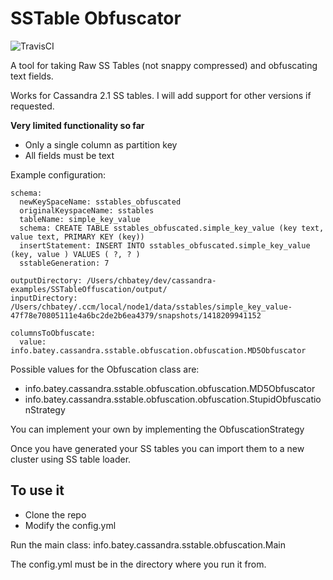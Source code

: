 # SSTable Obfuscator

![TravisCI](https://travis-ci.org/chbatey/cassandra-sstable-obfuscator.svg?branch=master)

A tool for taking Raw SS Tables (not snappy compressed) and obfuscating text fields.

Works for Cassandra 2.1 SS tables. I will add support for other versions if requested.

**Very limited functionality so far**

* Only a single column as partition key
* All fields must be text

Example configuration:

```
schema:
  newKeySpaceName: sstables_obfuscated
  originalKeyspaceName: sstables
  tableName: simple_key_value
  schema: CREATE TABLE sstables_obfuscated.simple_key_value (key text, value text, PRIMARY KEY (key))
  insertStatement: INSERT INTO sstables_obfuscated.simple_key_value (key, value ) VALUES ( ?, ? )
  sstableGeneration: 7

outputDirectory: /Users/chbatey/dev/cassandra-examples/SSTableOffuscation/output/
inputDirectory: /Users/chbatey/.ccm/local/node1/data/sstables/simple_key_value-47f78e70805111e4a6bc2de2b6ea4379/snapshots/1418209941152

columnsToObfuscate:
  value: info.batey.cassandra.sstable.obfuscation.obfuscation.MD5Obfuscator

```

Possible values for the Obfuscation class are:

* info.batey.cassandra.sstable.obfuscation.obfuscation.MD5Obfuscator
* info.batey.cassandra.sstable.obfuscation.obfuscation.StupidObfuscationStrategy

You can implement your own by implementing the ObfuscationStrategy

Once you have generated your SS tables you can import them to a new cluster using SS table loader.

## To use it

* Clone the repo
* Modify the config.yml

Run the main class: info.batey.cassandra.sstable.obfuscation.Main

The config.yml must be in the directory where you run it from.
